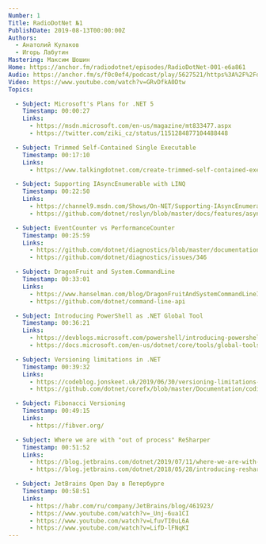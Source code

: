 ```yaml
---
Number: 1
Title: RadioDotNet №1
PublishDate: 2019-08-13T00:00:00Z
Authors:
  - Анатолий Кулаков
  - Игорь Лабутин
Mastering: Максим Шошин
Home: https://anchor.fm/radiodotnet/episodes/RadioDotNet-001-e6a861
Audio: https://anchor.fm/s/f0c0ef4/podcast/play/5627521/https%3A%2F%2Fd3ctxlq1ktw2nl.cloudfront.net%2Fstaging%2F2019-9-5%2F26806926-44100-2-3cc2d4aa415a7.mp3
Video: https://www.youtube.com/watch?v=GRvDfkA0Dtw
Topics:

  - Subject: Microsoft's Plans for .NET 5
    Timestamp: 00:00:27
    Links:
      - https://msdn.microsoft.com/en-us/magazine/mt833477.aspx
      - https://twitter.com/ziki_cz/status/1151284877104488448

  - Subject: Trimmed Self-Contained Single Executable
    Timestamp: 00:17:10
    Links:
      - https://www.talkingdotnet.com/create-trimmed-self-contained-executable-in-net-core-3-0/

  - Subject: Supporting IAsyncEnumerable with LINQ
    Timestamp: 00:22:50
    Links:
      - https://channel9.msdn.com/Shows/On-NET/Supporting-IAsyncEnumerable-with-LINQ
      - https://github.com/dotnet/roslyn/blob/master/docs/features/async-streams.md

  - Subject: EventCounter vs PerformanceCounter
    Timestamp: 00:25:59
    Links:
      - https://github.com/dotnet/diagnostics/blob/master/documentation/dotnet-counters-instructions.md
      - https://github.com/dotnet/diagnostics/issues/346

  - Subject: DragonFruit and System.CommandLine
    Timestamp: 00:33:01
    Links:
      - https://www.hanselman.com/blog/DragonFruitAndSystemCommandLineIsANewWayToThinkAboutNETConsoleApps.aspx
      - https://github.com/dotnet/command-line-api

  - Subject: Introducing PowerShell as .NET Global Tool
    Timestamp: 00:36:21
    Links:
      - https://devblogs.microsoft.com/powershell/introducing-powershell-as-net-global-tool/
      - https://docs.microsoft.com/en-us/dotnet/core/tools/global-tools

  - Subject: Versioning limitations in .NET
    Timestamp: 00:39:32
    Links:
      - https://codeblog.jonskeet.uk/2019/06/30/versioning-limitations-in-net/
      - https://github.com/dotnet/corefx/blob/master/Documentation/coding-guidelines/breaking-change-rules.md

  - Subject: Fibonacci Versioning
    Timestamp: 00:49:15
    Links:
      - https://fibver.org/

  - Subject: Where we are with "out of process" ReSharper
    Timestamp: 00:51:52
    Links:
      - https://blog.jetbrains.com/dotnet/2019/07/11/where-we-are-with-out-of-process-resharper/
      - https://blog.jetbrains.com/dotnet/2018/05/28/introducing-resharper-performance-series/

  - Subject: JetBrains Open Day в Петербурге
    Timestamp: 00:58:51
    Links:
      - https://habr.com/ru/company/JetBrains/blog/461923/
      - https://www.youtube.com/watch?v=_Unj-6ua1CI
      - https://www.youtube.com/watch?v=LfuvTI0uL6A
      - https://www.youtube.com/watch?v=LifD-lFNqKI
---
```

